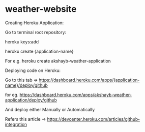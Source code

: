 # weather-website

Creating Heroku Application:

Go to terminal root repository:

heroku keys:add

heroku create {application-name}

For e.g.
heroku create akshayb-weather-application

Deploying code on Heroku:

Go to this tab => https://dashboard.heroku.com/apps/{application-name}/deploy/github

for eg.
https://dashboard.heroku.com/apps/akshayb-weather-application/deploy/github

And deploy either Manually or Automatically

Refers this article => https://devcenter.heroku.com/articles/github-integration

